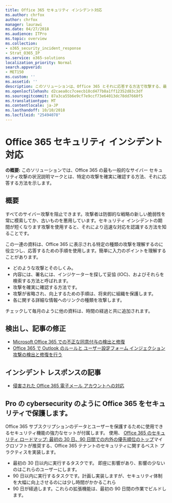 ```yaml
---
title: Office 365 セキュリティ インシデント対応
ms.author: chrfox
author: chrfox
manager: laurawi
ms.date: 04/27/2018
ms.audience: ITPro
ms.topic: overview
ms.collection:
- o365_security_incident_response
- Strat_O365_IP
ms.service: o365-solutions
localization_priority: Normal
search.appverid:
- MET150
ms.custom: ''
ms.assetid: ''
description: このソリューションは、Office 365 とそれに応答する方法で攻撃する、最も一般的なサイバー ・ セキュリティのようになります
ms.openlocfilehash: d2caea8cc7ceecb18cd477b8a1ff12352d83c3df
ms.sourcegitcommit: 87a3ca55b6e9cf7e9ccf73e64013dc78dd7660f5
ms.translationtype: MT
ms.contentlocale: ja-JP
ms.lasthandoff: 10/10/2018
ms.locfileid: "25494078"
---
```

# <a name="office-365-security-incident-response"></a>Office 365 セキュリティ インシデント対応

 **の概要:** このソリューションでは、Office 365 の最も一般的なサイバー セキュリティ攻撃の状況説明マークとは、特定の攻撃を確実に確認する方法、それに応答する方法を示します。
  
## <a name="overview"></a>概要
すべてのサイバー攻撃を阻止できます。攻撃者は防御的な戦略の新しい脆弱性を常に模索してか、古いものを悪用しています。セキュリティ インシデントの期間が短くなります攻撃を使用すると、それにより迅速な対応を認識する方法を知ることです。

この一連の資料は、Office 365 に表示される特定の種類の攻撃を理解するのに役立つし、応答するための手順を使用します。簡単に入力のポイントを理解することがあります。
 
- どのような攻撃とそのしくみ。
- 内容には、署名には、インジケーターを探して妥協 (IOC)、およびそれらを検索する方法と呼ばれます。
- 攻撃を確実に確認する方法です。
- 攻撃が省略され、向上するための手順は、将来的に組織を保護します。
- 各に関する詳細な情報へのリンクの種類を攻撃します。

チェックして毎月のように他の資料は、時間の経過と共に追加されます。

## <a name="detect-and-remediate-articles"></a>検出し、記事の修正

- [Microsoft Office 365 での不正な同意付与の検出と修復](detect-and-remediate-illicit-consent-grants.md)
- [Office 365 で Outlook のルールと ユーザー設定フォーム インジェクション攻撃の検出と修復を行う](detect-and-remediate-outlook-rules-forms-attack.md)
 
## <a name="incident-response-articles"></a>インシデント レスポンスの記事

- [侵害された Office 365 電子メール アカウントへの対応](responding-to-a-compromised-email-account.md)

## <a name="secure-office-365-like-a-cybersecurity-pro"></a>Pro の cybersecurity のように Office 365 をセキュリティで保護します。
Office 365 サブスクリプションのデータとユーザーを保護するために使用できるセキュリティ機能の強力なセットが付属します。 使用、 [Office 365 のセキュリティ ロードマップ: 最初の 30 日、90 日間での内外の優先順位のトップ](https://support.office.com/article/Office-365-security-roadmap-Top-priorities-for-the-first-30-days-90-days-and-beyond-28c86a1c-e4dd-4aad-a2a6-c768a21cb352)マイクロソフトが推奨する、Office 365 テナントのセキュリティに関するベスト プラクティスを実装します。
- 最初の 30 日以内に実行するタスクです。 即座に影響があり、影響の少ないのはこれらのユーザーにします。
- 90 日以内に実行するタスクです。計画し実装しますが、セキュリティ体制を大幅に向上させるのには少し時間がかかるこれら
- 90 日が経過します。これらの拡張機能は、最初の 90 日間の作業でビルドします。






